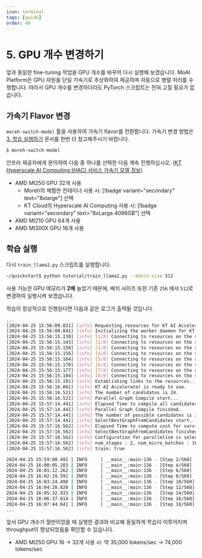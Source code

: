 ```yaml
---
icon: terminal
tags: [guide]
order: 40
---
```


# 5. GPU 개수 변경하기

앞과 동일한 fine-tuning 작업을 GPU 개수를 바꾸어 다시 실행해 보겠습니다. MoAI Platform은 GPU 자원을 단일 가속기로 추상화하여 제공하며 자동으로 병렬 처리를 수행합니다. 따라서 GPU 개수를 변경하더라도 PyTorch 스크립트는 전혀 고칠 필요가 없습니다. 

## 가속기 Flavor 변경

`moreh-switch-model` 툴을 사용하여 가속기 flavor를 전환합니다. 가속기 변경 방법은 [3. 학습 실행하기](3_학습_실행하기.md) 문서를 한번 더 참고해주시기 바랍니다.

```bash
$ moreh-switch-model
```

인프라 제공자에게 문의하여 다음 중 하나를 선택한 다음 계속 진행하십시오.  ([KT Hyperscale AI Computing (HAC) 서비스 가속기 모델 정보](/Supported_Documents/KT_HAC_Models_Info.md))


- AMD MI250 GPU 32개 사용
    - Moreh의 체험판 컨테이너 사용 시: [!badge variant="secondary" text="8xlarge"] 선택
    - KT Cloud의 Hyperscale AI Computing 사용 시: [!badge variant="secondary" text="8xLarge.4096GB"] 선택
- AMD MI210 GPU 64개 사용
- AMD MI300X GPU 16개 사용

## 학습 실행

다시 `train_llama2.py` 스크립트를 실행합니다.

```bash
~/quickstart$ python tutorial/train_llama2.py --batch-size 512
```

사용 가능한 GPU 메모리가 **2배** 늘었기 때문에, 배치 사이즈 또한 기존 `256` 에서 `512`로 변경하여 실행시켜 보겠습니다. 

학습이 정상적으로 진행된다면 다음과 같은 로그가 출력될 것입니다.

```bash
...
[2024-04-25 15:56:09.831] [info] Requesting resources for KT AI Accelerator from the server...
[2024-04-25 15:56:09.841] [info] Initializing the worker daemon for KT AI Accelerator
[2024-04-25 15:56:15.130] [info] [1/8] Connecting to resources on the server (192.168.110.1:24166)...
[2024-04-25 15:56:15.143] [info] [2/8] Connecting to resources on the server (192.168.110.24:24166)...
[2024-04-25 15:56:15.150] [info] [3/8] Connecting to resources on the server (192.168.110.25:24166)...
[2024-04-25 15:56:15.156] [info] [4/8] Connecting to resources on the server (192.168.110.26:24166)...
[2024-04-25 15:56:15.164] [info] [5/8] Connecting to resources on the server (192.168.110.51:24166)...
[2024-04-25 15:56:15.170] [info] [6/8] Connecting to resources on the server (192.168.110.79:24166)...
[2024-04-25 15:56:15.177] [info] [7/8] Connecting to resources on the server (192.168.110.80:24166)...
[2024-04-25 15:56:15.184] [info] [8/8] Connecting to resources on the server (192.168.110.99:24166)...
[2024-04-25 15:56:15.191] [info] Establishing links to the resources...
[2024-04-25 15:56:16.061] [info] KT AI Accelerator is ready to use.
[2024-04-25 15:56:16.521] [info] The number of candidates is 24.
[2024-04-25 15:56:16.521] [info] Parallel Graph Compile start...
[2024-04-25 15:57:14.441] [info] Elapsed Time to compile all candidates = 57920 [ms]
[2024-04-25 15:57:14.441] [info] Parallel Graph Compile finished.
[2024-04-25 15:57:14.441] [info] The number of possible candidates is 3.
[2024-04-25 15:57:14.441] [info] SelectBestGraphFromCandidates start...
[2024-04-25 15:57:16.562] [info] Elapsed Time to compute cost for survived candidates = 2120 [ms]
[2024-04-25 15:57:16.562] [info] SelectBestGraphFromCandidates finished.
[2024-04-25 15:57:16.562] [info] Configuration for parallelism is selected.
[2024-04-25 15:57:16.562] [info] num_stages : 2, num_micro_batches : 16, batch_per_device : 1, No TP, recomputation : true, distribute_param : true
[2024-04-25 15:57:16.562] [info] train: true

2024-04-25 15:59:00.492 | INFO     | __main__:main:136 - [Step 2/560] | Loss: 1.6953125 | Duration: 15.12 | Throughput: 69337.98 tokens/sec
2024-04-25 16:00:05.283 | INFO     | __main__:main:136 - [Step 4/560] | Loss: 1.6875 | Duration: 15.93 | Throughput: 65842.99 tokens/sec
2024-04-25 16:01:12.262 | INFO     | __main__:main:136 - [Step 6/560] | Loss: 1.703125 | Duration: 15.73 | Throughput: 66656.28 tokens/sec
2024-04-25 16:02:19.591 | INFO     | __main__:main:136 - [Step 8/560] | Loss: 1.6328125 | Duration: 15.36 | Throughput: 68263.53 tokens/sec
2024-04-25 16:03:24.498 | INFO     | __main__:main:136 - [Step 10/560] | Loss: 1.5859375 | Duration: 12.78 | Throughput: 82040.81 tokens/sec
2024-04-25 16:04:28.820 | INFO     | __main__:main:136 - [Step 12/560] | Loss: 1.59375 | Duration: 13.00 | Throughput: 80657.85 tokens/sec
2024-04-25 16:05:32.933 | INFO     | __main__:main:136 - [Step 14/560] | Loss: 1.6328125 | Duration: 12.65 | Throughput: 82906.48 tokens/sec
2024-04-25 16:06:37.614 | INFO     | __main__:main:136 - [Step 16/560] | Loss: 1.6796875 | Duration: 14.94 | Throughput: 70195.58 tokens/sec
2024-04-25 16:07:44.641 | INFO     | __main__:main:136 - [Step 18/560] | Loss: 1.6875 | Duration: 13.01 | Throughput: 80607.34 tokens/sec
...
```

앞서 GPU 개수가 절반이었을 때 실행한 결과와 비교해 동일하게 학습이 이루어지며 throughput이 향상되었음을 확인할 수 있습니다.

- AMD MI250 GPU 16 → 32개 사용 시: 약 35,000 tokens/sec → 74,000 tokens/sec